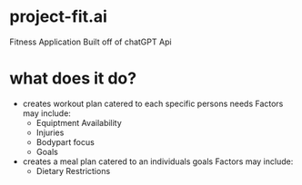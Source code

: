 # project-fit.ai
Fitness Application Built off of chatGPT Api

# what does it do?
- creates workout plan catered to each specific persons needs
  Factors may include: 
    - Equiptment Availability
    - Injuries  
    - Bodypart focus
    - Goals
- creates a meal plan catered to an individuals goals
  Factors may include:
   - Dietary Restrictions
    
